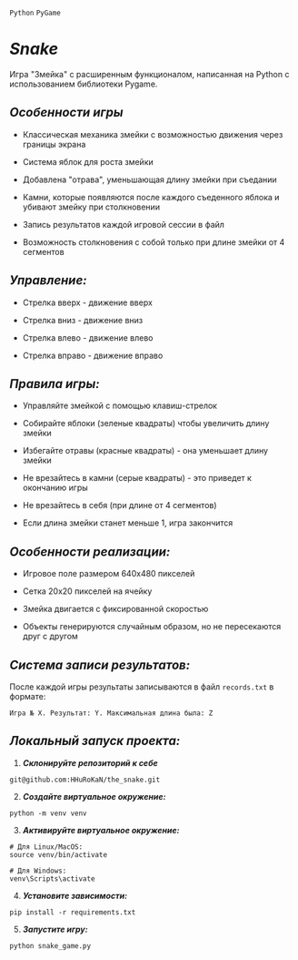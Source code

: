 `Python` `PyGame`

# **_Snake_**
Игра "Змейка" с расширенным функционалом, написанная на Python с использованием библиотеки Pygame.

## **_Особенности игры_**
- Классическая механика змейки с возможностью движения через границы экрана

- Система яблок для роста змейки

- Добавлена "отрава", уменьшающая длину змейки при съедании

- Камни, которые появляются после каждого съеденного яблока и убивают змейку при столкновении

- Запись результатов каждой игровой сессии в файл

- Возможность столкновения с собой только при длине змейки от 4 сегментов

## **_Управление:_**
- Стрелка вверх - движение вверх

- Стрелка вниз - движение вниз

- Стрелка влево - движение влево

- Стрелка вправо - движение вправо

## **_Правила игры:_**
- Управляйте змейкой с помощью клавиш-стрелок

- Собирайте яблоки (зеленые квадраты) чтобы увеличить длину змейки

- Избегайте отравы (красные квадраты) - она уменьшает длину змейки

- Не врезайтесь в камни (серые квадраты) - это приведет к окончанию игры

- Не врезайтесь в себя (при длине от 4 сегментов)

- Если длина змейки станет меньше 1, игра закончится

## **_Особенности реализации:_**
- Игровое поле размером 640x480 пикселей

- Сетка 20x20 пикселей на ячейку

- Змейка двигается с фиксированной скоростью

- Объекты генерируются случайным образом, но не пересекаются друг с другом

## **_Система записи результатов:_**
После каждой игры результаты записываются в файл `records.txt` в формате:
```
Игра № X. Результат: Y. Максимальная длина была: Z
```
## **_Локальный запуск проекта:_**

1. **_Склонируйте репозиторий к себе_**
```
git@github.com:HHuRoKaN/the_snake.git
```
2. **_Создайте виртуальное окружение:_**
```
python -m venv venv
```
3. **_Активируйте виртуальное окружение:_**
```
# Для Linux/MacOS:
source venv/bin/activate

# Для Windows:
venv\Scripts\activate
```

4. **_Установите зависимости:_**
```
pip install -r requirements.txt
```

5. **_Запустите игру:_**
```
python snake_game.py
```
